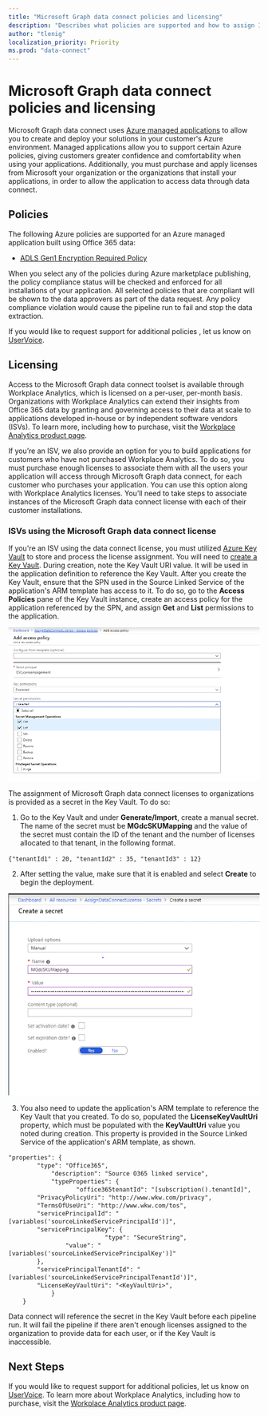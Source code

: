 ```yaml
---
title: "Microsoft Graph data connect policies and licensing"
description: "Describes what policies are supported and how to assign ISV access SKUs to organizations."
author: "tlenig"
localization_priority: Priority
ms.prod: "data-connect"
---
```


# Microsoft Graph data connect policies and licensing

Microsoft Graph data connect uses [Azure managed applications](https://docs.microsoft.com/en-us/azure/managed-applications/overview) to allow you to create and deploy your solutions in your customer's Azure environment. Managed applications allow you to support certain Azure policies, giving customers greater confidence and comfortability when using your applications. Additionally, you must purchase and apply licenses from Microsoft your organization or the organizations that install your applications, in order to allow the application to access data through data connect.

## Policies

The following Azure policies are supported for an Azure managed application built using Office 365 data:

- [ADLS Gen1 Encryption Required Policy](https://docs.microsoft.com/en-us/azure/azure-policy/scripts/enforce-datalakestore-encryption)

When you select any of the policies during Azure marketplace publishing, the policy compliance status will be checked and enforced for all installations of your application. All selected policies that are compliant will be shown to the data approvers as part of the data request. Any policy compliance violation would cause the pipeline run to fail and stop the data extraction.

If you would like to request support for additional policies , let us know on [UserVoice](https://microsoftgraph.uservoice.com/forums/920506-microsoft-graph-feature-requests?category_id=359581).

## Licensing

Access to the Microsoft Graph data connect toolset is available through Workplace Analytics, which is licensed on a per-user, per-month basis.  Organizations with Workplace Analytics can extend their insights from Office 365 data by granting and governing access to their data at scale to applications developed in-house or by independent software vendors (ISVs). To learn more, including how to purchase, visit the [Workplace Analytics product page](https://products.office.com/en-us/business/workplace-analytics).

If you’re an ISV, we also provide an option for you to build applications for customers who have not purchased Workplace Analytics. To do so, you must purchase enough licenses to associate them with all the users your application will access through Microsoft Graph data connect, for each customer who purchases your application. You can use this option along with Workplace Analytics licenses. You’ll need to take steps to associate instances of the Microsoft Graph data connect license with each of their customer installations.

### ISVs using the Microsoft Graph data connect license
If you're an ISV using the data connect license, you must utilized [Azure Key Vault](https://azure.microsoft.com/en-us/services/key-vault/) to store and process the license assignment. You will need to [create a Key Vault](https://docs.microsoft.com/en-us/azure/key-vault/quick-create-portal). During creation, note the Key Vault URI value. It will be used in the application definition to reference the Key Vault. After you create the Key Vault, ensure that the SPN used in the Source Linked Service of the application's ARM template has access to it. To do so, go to the **Access Policies** pane of the Key Vault instance, create an access policy for the application referenced by the SPN, and assign **Get** and **List** permissions to the application. 

![Creating access policy to Key Vault](/concepts/images/data-connect-keyvault-access.png)

The assignment of Microsoft Graph data connect licenses to organizations is provided as a secret in the Key Vault. To do so:
1. Go to the Key Vault and under **Generate/Import**, create a manual secret. The name of the secret must be **MGdcSKUMapping** and the value of the secret must contain the ID of the tenant and the number of licenses allocated to that tenant, in the following format.

`{"tenantId1" : 20, "tenantId2" : 35, "tenantId3" : 12}`

2. After setting the value, make sure that it is enabled and select **Create** to begin the deployment. 

![Creating the secret in Key Vault](/concepts/images/data-connect-keyvault-create.png)

3. You also need to update the application's ARM template to reference the Key Vault that you created. To do so, populated the **LicenseKeyVaultUri** property, which must be populated with the **KeyVaultUri** value you noted during creation. This property is provided in the Source Linked Service of the application's ARM template, as shown. 

```
"properties": {
        "type": "Office365",
	        "description": "Source O365 linked service",
	        "typeProperties": {
	               "office365tenantId": "[subscription().tenantId]",
		"PrivacyPolicyUri": "http://www.wkw.com/privacy",
		"TermsOfUseUri": "http://www.wkw.com/tos",
		"servicePrincipalId": "[variables('sourceLinkedServicePrincipalId')]",
		"servicePrincipalKey": {
	                       "type": "SecureString",
		        "value": "[variables('sourceLinkedServicePrincipalKey')]"
		},
		"servicePrincipalTenantId": "[variables('sourceLinkedServicePrincipalTenantId')]",
	    "LicenseKeyVaultUri": "<KeyVaultUri>",
	        }
	}
```

Data connect will reference the secret in the Key Vault before each pipeline run. It will fail the pipeline if there aren't enough licenses assigned to the organization to provide data for each user, or if the Key Vault is inaccessible. 

## Next Steps
If you would like to request support for additional policies, let us know on [UserVoice](https://microsoftgraph.uservoice.com/forums/920506-microsoft-graph-feature-requests?category_id=359581). To learn more about Workplace Analytics, including how to purchase, visit the [Workplace Analytics product page](https://products.office.com/en-us/business/workplace-analytics).
